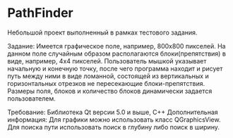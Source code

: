 # PathFinder
Небольшой проект выполненный в рамках тестового задания.

Задание:
Имеется графическое поле, например, 800x800 пикселей. На данном поле случайным образом располагаются блоки(препятствия) в виде, например, 4х4 пикселей. Пользователь мышкой указывает начальную и конечную точку, после чего программа находит и рисует путь между ними в виде ломанной, состоящей из вертикальных и горизонтальных отрезков не пересекающие блоки-препятствия. Размеры поля, блоков и количество блоков динамически задается пользователем.

Требование:
Библиотека Qt версии 5.0 и выше, C++
Дополнительная информация:
Для графики можно использовать класс QGraphicsView. Для поиска пути использовать поиск в
глубину либо поиск в ширину.
